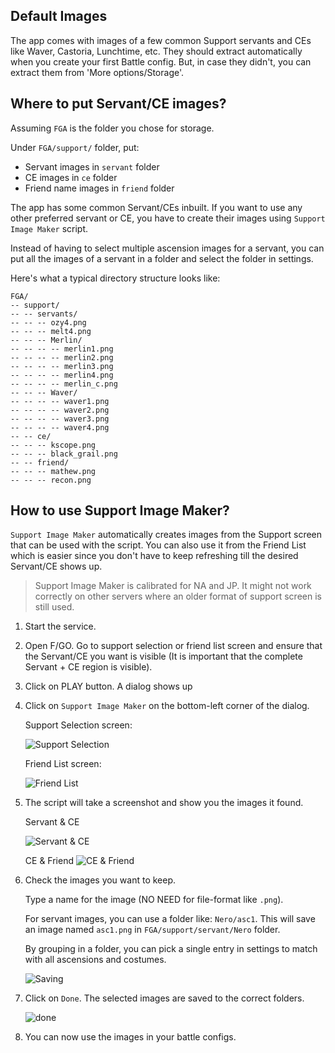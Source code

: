 ## Default Images

The app comes with images of a few common Support servants and CEs like Waver, Castoria, Lunchtime, etc.
They should extract automatically when you create your first Battle config.
But, in case they didn't, you can extract them from 'More options/Storage'.

## Where to put Servant/CE images?

Assuming `FGA` is the folder you chose for storage.

Under `FGA/support/` folder, put:

- Servant images in `servant` folder
- CE images in `ce` folder
- Friend name images in `friend` folder

The app has some common Servant/CEs inbuilt.
If you want to use any other preferred servant or CE, you have to create their images using `Support Image Maker` script.

Instead of having to select multiple ascension images for a servant, you can put all the images of a servant in a folder and select the folder in
settings.

Here's what a typical directory structure looks like:

```
FGA/
-- support/
-- -- servants/
-- -- -- ozy4.png
-- -- -- melt4.png
-- -- -- Merlin/
-- -- -- -- merlin1.png
-- -- -- -- merlin2.png
-- -- -- -- merlin3.png
-- -- -- -- merlin4.png
-- -- -- -- merlin_c.png
-- -- -- Waver/
-- -- -- -- waver1.png
-- -- -- -- waver2.png
-- -- -- -- waver3.png
-- -- -- -- waver4.png
-- -- ce/
-- -- -- kscope.png
-- -- -- black_grail.png
-- -- friend/
-- -- -- mathew.png
-- -- -- recon.png
```

## How to use Support Image Maker?

`Support Image Maker` automatically creates images from the Support screen that can be used with the script.
You can also use it from the Friend List which is easier since you don't have to keep refreshing till the desired Servant/CE shows up.

> Support Image Maker is calibrated for NA and JP. It might not work correctly on other servers where an older format of support screen is still used.

1. Start the service.
2. Open F/GO. Go to support selection or friend list screen and ensure that the Servant/CE you want is visible (It is important that the complete
   Servant + CE region is visible).
3. Click on PLAY button. A dialog shows up
4. Click on `Support Image Maker` on the bottom-left corner of the dialog.

   Support Selection screen:

   ![Support Selection](https://i.imgur.com/ztFcyDq.png)

   Friend List screen:

   ![Friend List](https://i.imgur.com/amGZlCc.png)

5. The script will take a screenshot and show you the images it found.

   Servant & CE

   ![Servant & CE](https://i.imgur.com/VRuOlwM.png)

   CE & Friend
   ![CE & Friend](https://i.imgur.com/uRPAviO.png)

6. Check the images you want to keep.

   Type a name for the image (NO NEED for file-format like `.png`).

   For servant images, you can use a folder like: `Nero/asc1`. This will save an image named `asc1.png` in `FGA/support/servant/Nero` folder.

   By grouping in a folder, you can pick a single entry in settings to match with all ascensions and costumes.

   ![Saving](https://i.imgur.com/gBXrveP.png)

7. Click on `Done`. The selected images are saved to the correct folders.

   ![done](https://i.imgur.com/yYpb2lH.png)
   
8. You can now use the images in your battle configs.